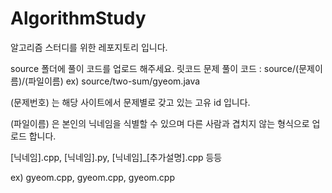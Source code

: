 # AlgorithmStudy

알고리즘 스터디를 위한 레포지토리 입니다.

source 폴더에 풀이 코드를 업로드 해주세요. 릿코드 문제 풀이 코드 : source/(문제이름)/(파일이름)
ex) source/two-sum/gyeom.java

(문제번호) 는 해당 사이트에서 문제별로 갖고 있는 고유 id 입니다.

(파일이름) 은 본인의 닉네임을 식별할 수 있으며 다른 사람과 겹치지 않는 형식으로 업로드 합니다.

[닉네임].cpp, [닉네임].py, [닉네임]_[추가설명].cpp 등등

ex) gyeom.cpp, gyeom.cpp, gyeom.cpp
